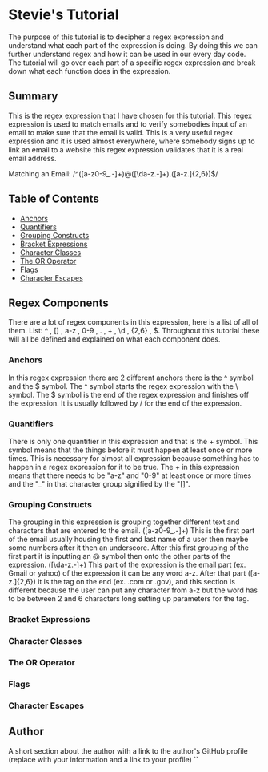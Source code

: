 # Stevie's Tutorial

The purpose of this tutorial is to decipher a regex expression and understand what each part of the expression is doing. By doing this we can further understand regex and how it can be used in our every day code. The tutorial will go over each part of a specific regex expression and break down what each function does in the expression.

## Summary

This is the regex expression that I have chosen for this tutorial. This regex expression is used to match emails and to verify somebodies input of an email to make sure that the email is valid. This is a very useful regex expression and it is used almost everywhere, where somebody signs up to link an email to a website this regex expression validates that it is a real email address.

Matching an Email: /^([a-z0-9_\.-]+)@([\da-z\.-]+)\.([a-z\.]{2,6})$/

## Table of Contents

- [Anchors](#anchors)
- [Quantifiers](#quantifiers)
- [Grouping Constructs](#grouping-constructs)
- [Bracket Expressions](#bracket-expressions)
- [Character Classes](#character-classes)
- [The OR Operator](#the-or-operator)
- [Flags](#flags)
- [Character Escapes](#character-escapes)

## Regex Components
There are a lot of regex components in this expression, here is a list of all of them. List: ^ , [] , a-z , 0-9 , \. , + , \d , {2,6} , $. Throughout this tutorial these will all be defined and explained on what each component does.
### Anchors
In this regex expression there are 2 different anchors there is the ^ symbol and the $ symbol. The ^ symbol starts the regex expression with the \ symbol. The $ symbol is the end of the regex expression and finishes off the expression. It is usually followed by / for the end of the expression.
### Quantifiers
There is only one quantifier in this expression and that is the + symbol. This symbol means that the things before it must happen at least once or more times. This is necessary for almost all expression because something has to happen in a regex expression for it to be true. The + in this expression means that there needs to be "a-z" and "0-9" at least once or more times and the "_" in that character group signified by the "[]".
### Grouping Constructs
The grouping in this expression is grouping together different text and characters that are entered to the email. ([a-z0-9_\.-]+) This is the first part of the email usually housing the first and last name of a user then maybe some numbers after it then an underscore. After this first grouping of the first part it is inputting an @ symbol then onto the other parts of the expression. ([\da-z\.-]+) This part of the expression is the email part (ex. Gmail or yahoo) of the expression it can be any word a-z. After that part ([a-z\.]{2,6}) it is the tag on the end (ex. .com or .gov), and this section is different because the user can put any character from a-z but the word has to be between 2 and 6 characters long setting up parameters for the tag.
### Bracket Expressions

### Character Classes

### The OR Operator

### Flags

### Character Escapes

## Author

A short section about the author with a link to the author's GitHub profile (replace with your information and a link to your profile)
``